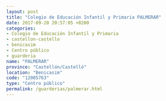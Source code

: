 ```yaml
---
layout: post
title: "Colegio de Educación Infantil y Primaria PALMERAR"
date: 2017-09-20 20:57:05 +0200
categories:
- Colegio de Educación Infantil y Primaria
- castellon-castello
- benicasim
- Centro público
- guarderia
name: "PALMERAR"
province: "Castellón/Castelló"
location: "Benicasim"
code: "12005763"
type: "Centro público"
permalink: /guarderias/palmerar.html
---
```

